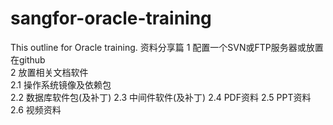 # sangfor-oracle-training
This outline for Oracle training.
资料分享篇
1 配置一个SVN或FTP服务器或放置在github  
2 放置相关文档软件  
	2.1 操作系统镜像及依赖包  
	2.2 数据库软件包(及补丁)
	2.3 中间件软件(及补丁)
	2.4 PDF资料
	2.5 PPT资料
	2.6 视频资料
